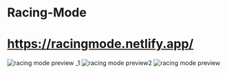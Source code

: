 # Racing-Mode
# https://racingmode.netlify.app/
![racing mode preview _1](https://user-images.githubusercontent.com/102579070/193500913-2ce322a7-af9f-47ff-90c2-5d8428c2aa1d.png)
![racing mode preview2](https://user-images.githubusercontent.com/102579070/193500977-fbddeded-e0c9-40d8-a8de-adff741d86f1.png)
![racing mode preview](https://user-images.githubusercontent.com/102579070/193501005-b06788fa-9136-4e88-bb5e-faad39832f2e.png)
